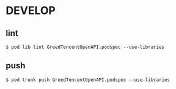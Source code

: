 # DEVELOP

## lint

```shell
$ pod lib lint GreedTencentOpenAPI.podspec --use-libraries
```

## push

```shell
$ pod trunk push GreedTencentOpenAPI.podspec --use-libraries
```
